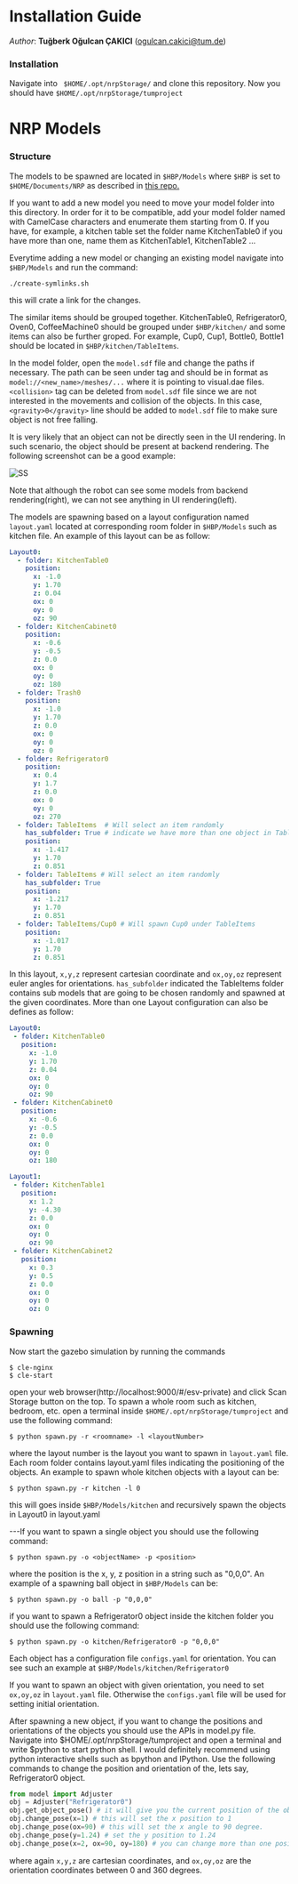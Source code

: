 Installation Guide
==============================================================
*Author*: **Tuğberk Oğulcan ÇAKICI** (ogulcan.cakici@tum.de)

### Installation

Navigate into ``` $HOME/.opt/nrpStorage/``` and clone this repository. 
Now you should have ```$HOME/.opt/nrpStorage/tumproject```


NRP Models
=============

### Structure

The models to be spawned are located in ``$HBP/Models`` where ``$HBP`` is 
set to ``$HOME/Documents/NRP``
as described in 
[this repo.](https://bitbucket.org/hbpneurorobotics/neurorobotics-platform/src/master/)

If you want to add a new model you need to move your model folder into this directory. In
order for it to be compatible, add your model folder named with CamelCase characters and 
enumerate them starting from 0. If you have, for example, a kitchen
table set the folder name KitchenTable0 if you have more than one, 
name them as KitchenTable1, KitchenTable2 ...

Everytime adding a new model or changing an existing model navigate into ```$HBP/Models``` and 
run the command:
```shell script
./create-symlinks.sh
```
this will crate a link for the changes.


The similar items should be grouped together. KitchenTable0, Refrigerator0, Oven0, 
CoffeeMachine0 
should be grouped under ``$HBP/kitchen/`` and some items can also be further groped.
 For example, Cup0, Cup1, Bottle0, Bottle1 should be located in ``$HBP/kitchen/TableItems``. 
 
In the model folder, open the ``model.sdf`` file and change the paths if necessary. The path can be seen
under <visual> tag and should be in format as ``model://<new_name>/meshes/...`` where it is
pointing to visual.dae files. ```<collision>``` tag can be deleted from ``model.sdf`` file since we are not
interested in the movements and collision of the objects. In this case, ```<gravity>0</gravity>``` line
should be added to ``model.sdf`` file to make sure object is not free falling.

It is very likely that an object can not be directly seen in the UI rendering. In such scenario, the object
should be present at backend rendering. The following screenshot can be a good example:

![SS](https://github.com/togulcan/tumproject/blob/master/docs/ss.png)

Note that although the robot can see some models from backend rendering(right), 
we can not see anything in UI rendering(left).

The models are spawning based on a layout configuration named ``layout.yaml`` located at 
corresponding room folder in ``$HBP/Models`` such as kitchen file. An example of this layout can be as follow:

````yaml
Layout0:
  - folder: KitchenTable0
    position:
      x: -1.0
      y: 1.70
      z: 0.04
      ox: 0
      oy: 0
      oz: 90
  - folder: KitchenCabinet0
    position:
      x: -0.6
      y: -0.5
      z: 0.0
      ox: 0
      oy: 0
      oz: 180
  - folder: Trash0
    position:
      x: -1.0
      y: 1.70
      z: 0.0
      ox: 0
      oy: 0
      oz: 0
  - folder: Refrigerator0
    position:
      x: 0.4
      y: 1.7
      z: 0.0
      ox: 0
      oy: 0
      oz: 270
  - folder: TableItems  # Will select an item randomly
    has_subfolder: True # indicate we have more than one object in TableItems folder
    position:
      x: -1.417
      y: 1.70
      z: 0.851
  - folder: TableItems # Will select an item randomly 
    has_subfolder: True
    position:
      x: -1.217
      y: 1.70
      z: 0.851
  - folder: TableItems/Cup0 # Will spawn Cup0 under TableItems
    position:
      x: -1.017
      y: 1.70
      z: 0.851
````
 
 In this layout, ```x,y,z``` represent cartesian coordinate and ```ox,oy,oz``` represent euler
 angles for orientations. ``has_subfolder`` indicated the TableItems folder contains sub models
 that are going to be chosen randomly and spawned at the given coordinates. More than one Layout 
 configuration can also be defines as follow:
 
 ````yaml
Layout0:
  - folder: KitchenTable0
    position:
      x: -1.0
      y: 1.70
      z: 0.04
      ox: 0
      oy: 0
      oz: 90
  - folder: KitchenCabinet0
    position:
      x: -0.6
      y: -0.5
      z: 0.0
      ox: 0
      oy: 0
      oz: 180

Layout1:
  - folder: KitchenTable1
    position:
      x: 1.2
      y: -4.30
      z: 0.0
      ox: 0
      oy: 0
      oz: 90
  - folder: KitchenCabinet2
    position:
      x: 0.3
      y: 0.5
      z: 0.0
      ox: 0
      oy: 0
      oz: 0
````

### Spawning

Now start the gazebo simulation by running the commands
```shell script
$ cle-nginx
$ cle-start
```
open your web browser(http://localhost:9000/#/esv-private) and click Scan Storage
 button on the top. To spawn a whole room such as kitchen, bedroom, etc. 
open a terminal inside ```$HOME/.opt/nrpStorage/tumproject``` and use the following command:

```shell script
$ python spawn.py -r <roomname> -l <layoutNumber>
```

where the layout number is the layout you want to spawn in ```layout.yaml``` file. Each room folder contains layout.yaml files indicating the positioning of the objects.
An example to spawn whole kitchen objects with a layout can be: 

```shell script
$ python spawn.py -r kitchen -l 0
```

this will goes inside ```$HBP/Models/kitchen``` and recursively spawn the objects in Layout0 in layout.yaml

---If you want to spawn a single object you should use the following command:

```shell script
$ python spawn.py -o <objectName> -p <position>
```
where the position is the x, y, z position in a string such as "0,0,0". An example of a spawning ball object in ```$HBP/Models``` can be:

```shell script
$ python spawn.py -o ball -p "0,0,0"
```

if you want to spawn a Refrigerator0 object inside the kitchen folder you should use the following command:
```shell script
$ python spawn.py -o kitchen/Refrigerator0 -p "0,0,0"
```

Each object has a configuration file `configs.yaml` for orientation. 
You can see such an example at ```$HBP/Models/kitchen/Refrigerator0```

If you want to spawn an object with given orientation, you need to set `ox,oy,oz` in `layout.yaml` file.
Otherwise the `configs.yaml` file will be used for setting initial orientation.

After spawning a new object, if you want to change the positions and orientations of the objects you should use the APIs in model.py file. Navigate into $HOME/.opt/nrpStorage/tumproject and open a terminal and write $python to start python shell. I would definitely recommend using python interactive shells such as bpython and IPython. Use the following commands to change the position and orientation of the, lets say, Refrigerator0 object.
```python
from model import Adjuster
obj = Adjuster("Refrigerator0")
obj.get_object_pose() # it will give you the current position of the object
obj.change_pose(x=1) # this will set the x position to 1
obj.change_pose(ox=90) # this will set the x angle to 90 degree.
obj.change_pose(y=1.24) # set the y position to 1.24
obj.change_pose(x=2, ox=90, oy=180) # you can change more than one position at the same time
```

where again `x,y,z` are cartesian coordinates, and `ox,oy,oz` are the orientation coordinates between 0 and 360 degrees.